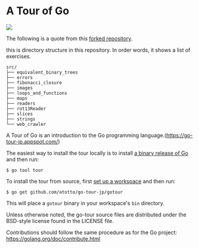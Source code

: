 # A Tour of Go

<img src="https://www.techscore.com/blog/wp/wp-content/uploads/2016/12/gopher_fiveyears.jpg" style="max-width: 500px;">

The following is a quote from this [forked repository](https://github.com/yoshimitsuEgashira/go-tour-jp).

this is directory structure in this repository. In order words, it shows a list of exercises.

```
src/
├── equivalent_binary_trees
├── errors
├── fibonacci_closure
├── images
├── loops_and_functions
├── maps
├── readers
├── rot13Reader
├── slices
├── strings
└── web_crawler
```

A Tour of Go is an introduction to the Go programming language.(https://go-tour-jp.appspot.com/)

The easiest way to install the tour locally is to install
[a binary release of Go](https://golang.org/dl/) and then run:

	$ go tool tour

To install the tour from source, first 
[set up a workspace](https://golang.org/doc/code.html) and then run:

	$ go get github.com/atotto/go-tour-jp/gotour

This will place a `gotour` binary in your workspace's `bin` directory.

Unless otherwise noted, the go-tour source files are distributed
under the BSD-style license found in the LICENSE file.

Contributions should follow the same procedure as for the Go project:
https://golang.org/doc/contribute.html
